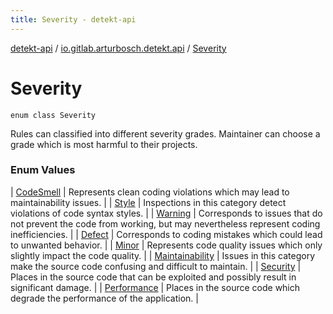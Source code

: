 ```yaml
---
title: Severity - detekt-api
---
```


[detekt-api](../../index.html) / [io.gitlab.arturbosch.detekt.api](../index.html) / [Severity](./index.html)

# Severity

`enum class Severity`

Rules can classified into different severity grades. Maintainer can choose
a grade which is most harmful to their projects.

### Enum Values

| [CodeSmell](-code-smell.html) | Represents clean coding violations which may lead to maintainability issues. |
| [Style](-style.html) | Inspections in this category detect violations of code syntax styles. |
| [Warning](-warning.html) | Corresponds to issues that do not prevent the code from working, but may nevertheless represent coding inefficiencies. |
| [Defect](-defect.html) | Corresponds to coding mistakes which could lead to unwanted behavior. |
| [Minor](-minor.html) | Represents code quality issues which only slightly impact the code quality. |
| [Maintainability](-maintainability.html) | Issues in this category make the source code confusing and difficult to maintain. |
| [Security](-security.html) | Places in the source code that can be exploited and possibly result in significant damage. |
| [Performance](-performance.html) | Places in the source code which degrade the performance of the application. |

